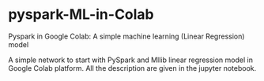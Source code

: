 # pyspark-ML-in-Colab
Pyspark in Google Colab: A simple machine learning (Linear Regression) model

A simple network to start with PySpark and Mllib linear regression model in Google Colab platform. All the description are given in the jupyter notebook. 
